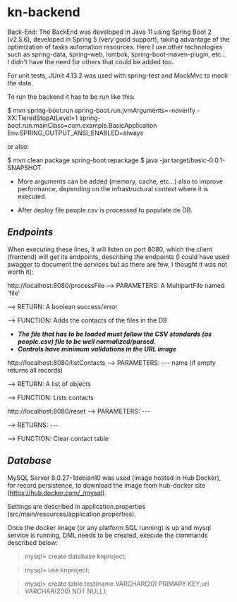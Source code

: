 # kn-backend

Back-End: The BackEnd was developed in Java 11 using Spring Boot 2 (v2.5.6), developed in Spring 5 (very good support), taking advantage of the optimization of tasks automation resources. Here I use other technologies such as spring-data, spring-web, lombok, spring-boot-maven-plugin, etc... I didn't have the need for others that could be added too.

For unit tests, JUnit 4.13.2 was used with spring-test and MockMvc to mock the data.

To run the backend it has to be run like this:

$ mvn spring-boot:run spring-boot.run.jvmArguments=-noverify -XX:TieredStopAtLevel=1 spring-boot.run.mainClass=com.example.BasicApplication Env.SPRING_OUTPUT_ANSI_ENABLED=always

or also:

$ mvn clean package spring-boot:repackage $ java -jar target/basic-0.0.1-SNAPSHOT

* More arguments can be added (memory, cache, etc...) also to improve performance, depending on the infrastructural context where it is executed.

* After deploy file people.csv is processed to populate de DB.


## *Endpoints*

When executing these lines, it will listen on port 8080, which the client (frontend) will get its endpoints, describing the endpoints (I could have used swagger to document the services but as there are few, I thought it was not worth it):

http://localhost:8080/processFile
--> PARAMETERS: A MultipartFile named 'file'

--> RETURN: A boolean success/error

--> FUNCTION: Adds the contacts of the files in the DB

* ***The file that has to be loaded must follow the CSV standards (as people.csv) file to be well normalized/parsed.***
* ***Controls have minimum validations in the URL image*** 

http://localhost:8080/listContacts
--> PARAMETERS: --- name (if empty returns all records)

--> RETURN: A list of objects

--> FUNCTION: Lists contacts

http://localhost:8080/reset
--> PARAMETERS: --- 

--> RETURNS: ---

--> FUNCTION: Clear contact table

## *Database* 

MySQL Server 8.0.27-1debian10 was used (image hosted in Hub Docker), for record persistence, to download the image from hub-docker site 
(https://hub.docker.com/_/mysql).

Settings are described in application.properties (src/main/resources/application.properties).

Once the docker image (or any platform SQL running) is up and mysql service is running, DML needs to be created, execute the commands described below:

> mysql> create database knproject;

> mysql> use knproject;

> mysql> create table test(name VARCHAR(20) PRIMARY KEY,url VARCHAR(200) NOT NULL);


